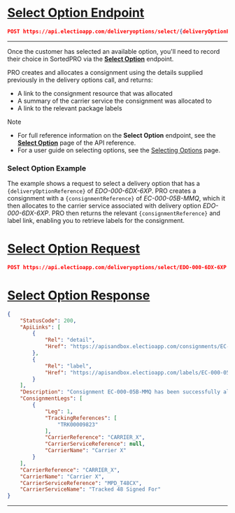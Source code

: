 # [Select Option Endpoint](#tab/select-option-endpoint)

```json
POST https://api.electioapp.com/deliveryoptions/select/{deliveryOptionReference}
```

---

Once the customer has selected an available option, you'll need to record their choice in SortedPRO via the **[Select Option](https://docs.electioapp.com/#/api/SelectOption)** endpoint.

PRO creates and allocates a consignment using the details supplied previously in the delivery options call, and returns: 

* A link to the consignment resource that was allocated
* A summary of the carrier service the consignment was allocated to
* A link to the relevant package labels

> [!NOTE]
>
> * For full reference information on the **Select Option** endpoint, see the **[Select Option](https://docs.electioapp.com/#/api/SelectOption)** page of the API reference.
> * For a user guide on selecting options, see the [Selecting Options](/pro/api/help/selecting_options.html) page.

### Select Option Example

The example shows a request to select a delivery option that has a `{deliveryOptionReference}` of _EDO-000-6DX-6XP_. PRO creates a consignment with a `{consignmentReference}` of _EC-000-05B-MMQ_, which it then  allocates to the carrier service associated with delivery option _EDO-000-6DX-6XP_. PRO then returns the relevant `{consignmentReference}` and label link, enabling you to retrieve labels for the consignment.

# [Select Option Request](#tab/select-option-request)

```json
POST https://api.electioapp.com/deliveryoptions/select/EDO-000-6DX-6XP
```

# [Select Option Response](#tab/select-option-response)

```json
{
    "StatusCode": 200,
    "ApiLinks": [
        {
            "Rel": "detail",
            "Href": "https://apisandbox.electioapp.com/consignments/EC-000-05B-MMQ"
        },
        {
            "Rel": "label",
            "Href": "https://apisandbox.electioapp.com/labels/EC-000-05B-MMQ"
        }
    ],
    "Description": "Consignment EC-000-05B-MMQ has been successfully allocated with Carrier X Tracked 48 Signed For for shipping on 17/06/2019 00:00:00 +00:00",
    "ConsignmentLegs": [
        {
            "Leg": 1,
            "TrackingReferences": [
                "TRK00009823"
            ],
            "CarrierReference": "CARRIER_X",
            "CarrierServiceReference": null,
            "CarrierName": "Carrier X"
        }
    ],
    "CarrierReference": "CARRIER_X",
    "CarrierName": "Carrier X",
    "CarrierServiceReference": "MPD_T48CX",
    "CarrierServiceName": "Tracked 48 Signed For"
}
```

---
